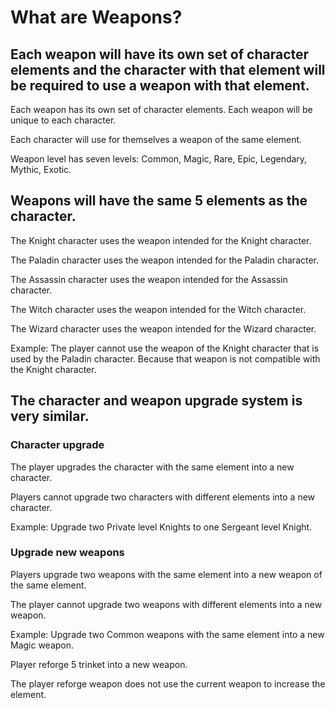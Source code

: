 # What are Weapons?

## Each weapon will have its own set of character elements and the character with that element will be required to use a weapon with that element.

Each weapon has its own set of character elements. Each weapon will be unique to each character.

Each character will use for themselves a weapon of the same element.

Weapon level has seven levels: Common, Magic, Rare, Epic, Legendary, Mythic, Exotic.

## Weapons will have the same 5 elements as the character.

The Knight character uses the weapon intended for the Knight character.

The Paladin character uses the weapon intended for the Paladin character.

The Assassin character uses the weapon intended for the Assassin character.

The Witch character uses the weapon intended for the Witch character.

The Wizard character uses the weapon intended for the Wizard character.

Example: The player cannot use the weapon of the Knight character that is used by the Paladin character. Because that weapon is not compatible with the Knight character.

## The character and weapon upgrade system is very similar.

### Character upgrade

The player upgrades the character with the same element into a new character.

Players cannot upgrade two characters with different elements into a new character.

Example: Upgrade two Private level Knights to one Sergeant level Knight.

### Upgrade new weapons

Players upgrade two weapons with the same element into a new weapon of the same element.

The player cannot upgrade two weapons with different elements into a new weapon.

Example: Upgrade two Common weapons with the same element into a new Magic weapon.

Player reforge 5 trinket into a new weapon.

The player reforge weapon does not use the current weapon to increase the element.

